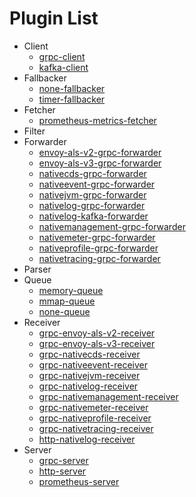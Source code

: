 # Plugin List
- Client
	- [grpc-client](./client_grpc-client.md)
	- [kafka-client](./client_kafka-client.md)
- Fallbacker
	- [none-fallbacker](./fallbacker_none-fallbacker.md)
	- [timer-fallbacker](./fallbacker_timer-fallbacker.md)
- Fetcher
	- [prometheus-metrics-fetcher](./fetcher_prometheus-metrics-fetcher.md)
- Filter
- Forwarder
	- [envoy-als-v2-grpc-forwarder](./forwarder_envoy-als-v2-grpc-forwarder.md)
	- [envoy-als-v3-grpc-forwarder](./forwarder_envoy-als-v3-grpc-forwarder.md)
	- [nativecds-grpc-forwarder](./forwarder_nativecds-grpc-forwarder.md)
	- [nativeevent-grpc-forwarder](./forwarder_nativeevent-grpc-forwarder.md)
	- [nativejvm-grpc-forwarder](./forwarder_nativejvm-grpc-forwarder.md)
	- [nativelog-grpc-forwarder](./forwarder_nativelog-grpc-forwarder.md)
	- [nativelog-kafka-forwarder](./forwarder_nativelog-kafka-forwarder.md)
	- [nativemanagement-grpc-forwarder](./forwarder_nativemanagement-grpc-forwarder.md)
	- [nativemeter-grpc-forwarder](./forwarder_nativemeter-grpc-forwarder.md)
	- [nativeprofile-grpc-forwarder](./forwarder_nativeprofile-grpc-forwarder.md)
	- [nativetracing-grpc-forwarder](./forwarder_nativetracing-grpc-forwarder.md)
- Parser
- Queue
	- [memory-queue](./queue_memory-queue.md)
	- [mmap-queue](./queue_mmap-queue.md)
	- [none-queue](./queue_none-queue.md)
- Receiver
	- [grpc-envoy-als-v2-receiver](./receiver_grpc-envoy-als-v2-receiver.md)
	- [grpc-envoy-als-v3-receiver](./receiver_grpc-envoy-als-v3-receiver.md)
	- [grpc-nativecds-receiver](./receiver_grpc-nativecds-receiver.md)
	- [grpc-nativeevent-receiver](./receiver_grpc-nativeevent-receiver.md)
	- [grpc-nativejvm-receiver](./receiver_grpc-nativejvm-receiver.md)
	- [grpc-nativelog-receiver](./receiver_grpc-nativelog-receiver.md)
	- [grpc-nativemanagement-receiver](./receiver_grpc-nativemanagement-receiver.md)
	- [grpc-nativemeter-receiver](./receiver_grpc-nativemeter-receiver.md)
	- [grpc-nativeprofile-receiver](./receiver_grpc-nativeprofile-receiver.md)
	- [grpc-nativetracing-receiver](./receiver_grpc-nativetracing-receiver.md)
	- [http-nativelog-receiver](./receiver_http-nativelog-receiver.md)
- Server
	- [grpc-server](./server_grpc-server.md)
	- [http-server](./server_http-server.md)
	- [prometheus-server](./server_prometheus-server.md)
